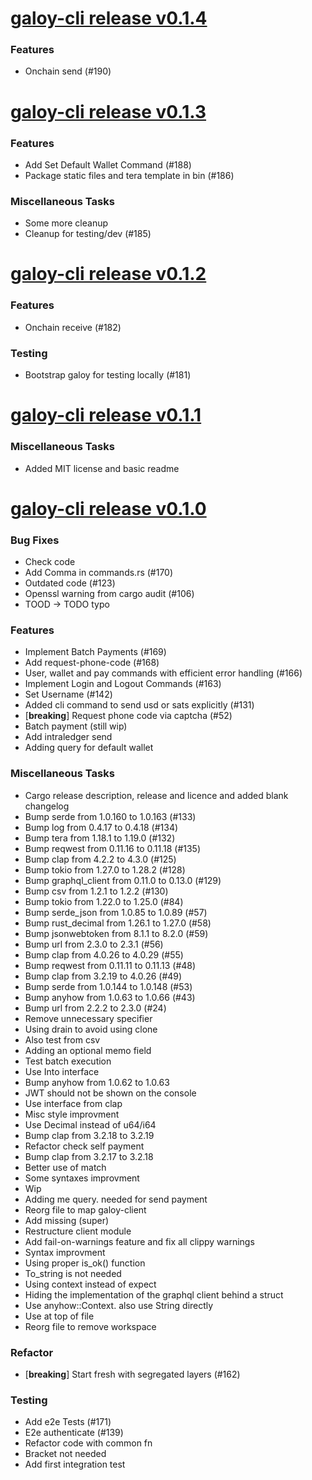# [galoy-cli release v0.1.4](https://github.com/GaloyMoney/galoy-cli/releases/tag/v0.1.4)


### Features

- Onchain send (#190)

# [galoy-cli release v0.1.3](https://github.com/GaloyMoney/galoy-cli/releases/tag/v0.1.3)


### Features

- Add Set Default Wallet Command (#188)
- Package static files and tera template in bin (#186)

### Miscellaneous Tasks

- Some more cleanup
- Cleanup for testing/dev (#185)

# [galoy-cli release v0.1.2](https://github.com/GaloyMoney/galoy-cli/releases/tag/v0.1.2)


### Features

- Onchain receive (#182)

### Testing

- Bootstrap galoy for testing locally (#181)

# [galoy-cli release v0.1.1](https://github.com/GaloyMoney/galoy-cli/releases/tag/v0.1.1)


### Miscellaneous Tasks

- Added MIT license and basic readme

# [galoy-cli release v0.1.0](https://github.com/GaloyMoney/galoy-cli/releases/tag/v0.1.0)


### Bug Fixes

- Check code
- Add Comma in commands.rs (#170)
- Outdated code (#123)
- Openssl warning from cargo audit (#106)
- TOOD -> TODO typo

### Features

- Implement Batch Payments (#169)
- Add request-phone-code (#168)
- User, wallet and pay commands with efficient error handling (#166)
- Implement Login and Logout Commands (#163)
- Set Username (#142)
- Added cli command to send usd or sats explicitly (#131)
- [**breaking**] Request phone code via captcha (#52)
- Batch payment (still wip)
- Add intraledger send
- Adding query for default wallet

### Miscellaneous Tasks

- Cargo release description, release and licence and added blank changelog
- Bump serde from 1.0.160 to 1.0.163 (#133)
- Bump log from 0.4.17 to 0.4.18 (#134)
- Bump tera from 1.18.1 to 1.19.0 (#132)
- Bump reqwest from 0.11.16 to 0.11.18 (#135)
- Bump clap from 4.2.2 to 4.3.0 (#125)
- Bump tokio from 1.27.0 to 1.28.2 (#128)
- Bump graphql_client from 0.11.0 to 0.13.0 (#129)
- Bump csv from 1.2.1 to 1.2.2 (#130)
- Bump tokio from 1.22.0 to 1.25.0 (#84)
- Bump serde_json from 1.0.85 to 1.0.89 (#57)
- Bump rust_decimal from 1.26.1 to 1.27.0 (#58)
- Bump jsonwebtoken from 8.1.1 to 8.2.0 (#59)
- Bump url from 2.3.0 to 2.3.1 (#56)
- Bump clap from 4.0.26 to 4.0.29 (#55)
- Bump reqwest from 0.11.11 to 0.11.13 (#48)
- Bump clap from 3.2.19 to 4.0.26 (#49)
- Bump serde from 1.0.144 to 1.0.148 (#53)
- Bump anyhow from 1.0.63 to 1.0.66 (#43)
- Bump url from 2.2.2 to 2.3.0 (#24)
- Remove unnecessary specifier
- Using drain to avoid using clone
- Also test from csv
- Adding an optional memo field
- Test batch execution
- Use Into interface
- Bump anyhow from 1.0.62 to 1.0.63
- JWT should not be shown on the console
- Use interface from clap
- Misc style improvment
- Use Decimal instead of u64/i64
- Bump clap from 3.2.18 to 3.2.19
- Refactor check self payment
- Bump clap from 3.2.17 to 3.2.18
- Better use of match
- Some syntaxes improvment
- Wip
- Adding me query. needed for send payment
- Reorg file to map galoy-client
- Add missing (super)
- Restructure client module
- Add fail-on-warnings feature and fix all clippy warnings
- Syntax improvment
- Using proper is_ok() function
- To_string is not needed
- Using context instead of expect
- Hiding the implementation of the graphql client behind a struct
- Use anyhow::Context. also use String directly
- Use at top of file
- Reorg file to remove workspace

### Refactor

- [**breaking**] Start fresh with segregated layers (#162)

### Testing

- Add e2e Tests (#171)
- E2e authenticate (#139)
- Refactor code with common fn
- Bracket not needed
- Add first integration test
